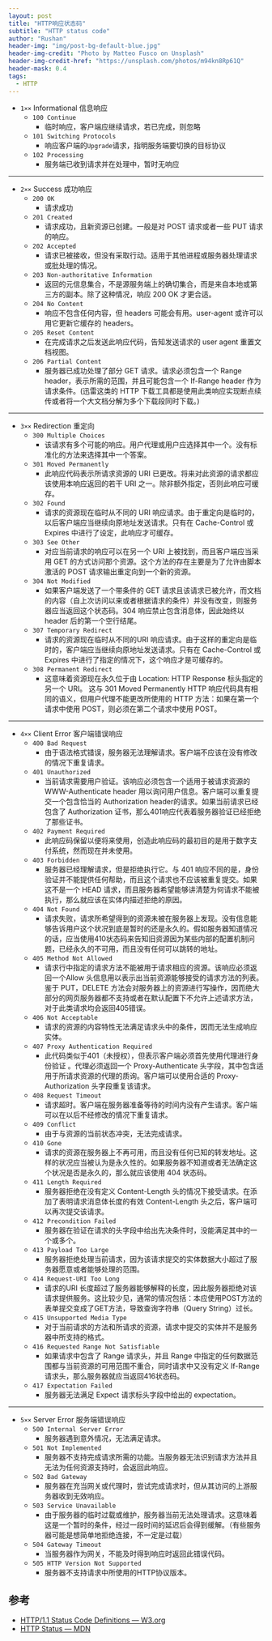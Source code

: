 ```yaml
---
layout: post
title: "HTTP响应状态码"
subtitle: "HTTP status code"
author: "Rushan"
header-img: "img/post-bg-default-blue.jpg"
header-img-credit: "Photo by Matteo Fusco on Unsplash"
header-img-credit-href: "https://unsplash.com/photos/m94kn8Rp61Q"
header-mask: 0.4
tags:
  - HTTP
---
```


- `1××` Informational 信息响应
  - `100 Continue`
    - 临时响应，客户端应继续请求，若已完成，则忽略
  - `101 Switching Protocols`
    - 响应客户端的`Upgrade`请求，指明服务端要切换的目标协议
  - `102 Processing`
    - 服务端已收到请求并在处理中，暂时无响应

---

- `2××` Success 成功响应
  - `200 OK`
    - 请求成功
  - `201 Created`
    - 请求成功，且新资源已创建。一般是对 POST 请求或者一些 PUT 请求的响应。
  - `202 Accepted`
    - 请求已被接收，但没有采取行动。适用于其他进程或服务器处理请求或批处理的情况。
  - `203 Non-authoritative Information`
    - 返回的元信息集合，不是源服务端上的确切集合，而是来自本地或第三方的副本。除了这种情况，响应 200 OK 才更合适。
  - `204 No Content`
    - 响应不包含任何内容，但 headers 可能会有用。user-agent 或许可以用它更新它缓存的 headers。
  - `205 Reset Content`
    - 在完成请求之后发送此响应代码，告知发送请求的 user agent 重置文档视图。
  - `206 Partial Content`
    - 服务器已成功处理了部分 GET 请求。请求必须包含一个 Range header，表示所需的范围，并且可能包含一个 If-Range header 作为请求条件。(迅雷这类的 HTTP 下载工具都是使用此类响应实现断点续传或者将一个大文档分解为多个下载段同时下载。)

---

- `3××` Redirection 重定向
  - `300 Multiple Choices`
    - 该请求有多个可能的响应。用户代理或用户应选择其中一个。没有标准化的方法来选择其中一个答案。
  - `301 Moved Permanently`
    - 此响应代码表示所请求资源的 URI 已更改。将来对此资源的请求都应该使用本响应返回的若干 URI 之一。除非额外指定，否则此响应可缓存。
  - `302 Found`
    - 请求的资源现在临时从不同的 URI 响应请求。由于重定向是临时的，以后客户端应当继续向原地址发送请求。只有在 Cache-Control 或 Expires 中进行了设定，此响应才可缓存。
  - `303 See Other`
    - 对应当前请求的响应可以在另一个 URI 上被找到，而且客户端应当采用 GET 的方式访问那个资源。这个方法的存在主要是为了允许由脚本激活的 POST 请求输出重定向到一个新的资源。
  - `304 Not Modified`
    - 如果客户端发送了一个带条件的 GET 请求且该请求已被允许，而文档的内容（自上次访问以来或者根据请求的条件）并没有改变，则服务器应当返回这个状态码。304 响应禁止包含消息体，因此始终以 header 后的第一个空行结尾。
  - `307 Temporary Redirect`
    - 请求的资源现在临时从不同的URI 响应请求。由于这样的重定向是临时的，客户端应当继续向原地址发送请求。只有在 Cache-Control 或Expires 中进行了指定的情况下，这个响应才是可缓存的。
  - `308 Permanent Redirect`
    - 这意味着资源现在永久位于由 Location: HTTP Response 标头指定的另一个 URI。 这与 301 Moved Permanently HTTP 响应代码具有相同的语义，但用户代理不能更改所使用的 HTTP 方法：如果在第一个请求中使用 POST，则必须在第二个请求中使用 POST。

---

- `4××` Client Error 客户端错误响应
  - `400 Bad Request`
    - 由于语法格式错误，服务器无法理解请求。客户端不应该在没有修改的情况下重复请求。
  - `401 Unauthorized`
    - 当前请求需要用户验证。该响应必须包含一个适用于被请求资源的 WWW-Authenticate header 用以询问用户信息。客户端可以重复提交一个包含恰当的 Authorization header的请求。如果当前请求已经包含了 Authorization 证书，那么401响应代表着服务器验证已经拒绝了那些证书。
  - `402 Payment Required`
    - 此响应码保留以便将来使用，创造此响应码的最初目的是用于数字支付系统，然而现在并未使用。
  - `403 Forbidden`
    - 服务器已经理解请求，但是拒绝执行它。与 401 响应不同的是，身份验证并不能提供任何帮助，而且这个请求也不应该被重复提交。如果这不是一个 HEAD 请求，而且服务器希望能够讲清楚为何请求不能被执行，那么就应该在实体内描述拒绝的原因。
  - `404 Not Found`
    - 请求失败，请求所希望得到的资源未被在服务器上发现。没有信息能够告诉用户这个状况到底是暂时的还是永久的。假如服务器知道情况的话，应当使用410状态码来告知旧资源因为某些内部的配置机制问题，已经永久的不可用，而且没有任何可以跳转的地址。
  - `405 Method Not Allowed`
    - 请求行中指定的请求方法不能被用于请求相应的资源。该响应必须返回一个Allow 头信息用以表示出当前资源能够接受的请求方法的列表。鉴于 PUT，DELETE 方法会对服务器上的资源进行写操作，因而绝大部分的网页服务器都不支持或者在默认配置下不允许上述请求方法，对于此类请求均会返回405错误。
  - `406 Not Acceptable`
    - 请求的资源的内容特性无法满足请求头中的条件，因而无法生成响应实体。
  - `407 Proxy Authentication Required`
    - 此代码类似于401（未授权），但表示客户端必须首先使用代理进行身份验证 。代理必须返回一个 Proxy-Authenticate 头字段，其中包含适用于所请求资源的代理的质询。客户端可以使用合适的 Proxy-Authorization 头字段重复该请求。
  - `408 Request Timeout`
    - 请求超时。客户端在服务器准备等待的时间内没有产生请求。客户端可以在以后不经修改的情况下重复请求。
  - `409 Conflict`
    - 由于与资源的当前状态冲突，无法完成请求。
  - `410 Gone`
    - 请求的资源在服务器上不再可用，而且没有任何已知的转发地址。这样的状况应当被认为是永久性的。如果服务器不知道或者无法确定这个状况是否是永久的，那么就应该使用 404 状态码。
  - `411 Length Required`
    - 服务器拒绝在没有定义 Content-Length 头的情况下接受请求。在添加了表明请求消息体长度的有效 Content-Length 头之后，客户端可以再次提交该请求。
  - `412 Precondition Failed`
    - 服务器在验证在请求的头字段中给出先决条件时，没能满足其中的一个或多个。
  - `413 Payload Too Large`
    - 服务器拒绝处理当前请求，因为该请求提交的实体数据大小超过了服务器愿意或者能够处理的范围。
  - `414 Request-URI Too Long`
    - 请求的URI 长度超过了服务器能够解释的长度，因此服务器拒绝对该请求提供服务。这比较少见，通常的情况包括：本应使用POST方法的表单提交变成了GET方法，导致查询字符串（Query String）过长。
  - `415 Unsupported Media Type`
    - 对于当前请求的方法和所请求的资源，请求中提交的实体并不是服务器中所支持的格式。
  - `416 Requested Range Not Satisfiable`
    - 如果请求中包含了 Range 请求头，并且 Range 中指定的任何数据范围都与当前资源的可用范围不重合，同时请求中又没有定义 If-Range 请求头，那么服务器就应当返回416状态码。
  - `417 Expectation Failed`
    - 服务器无法满足 Expect 请求标头字段中给出的 expectation。

---

- `5××` Server Error 服务端错误响应
  - `500 Internal Server Error`
    - 服务器遇到意外情况，无法满足请求。
  - `501 Not Implemented`
    - 服务器不支持完成请求所需的功能。当服务器无法识别请求方法并且无法为任何资源支持时，会返回此响应。
  - `502 Bad Gateway`
    - 服务器在充当网关或代理时，尝试完成请求时，但从其访问的上游服务器收到无效响应。
  - `503 Service Unavailable`
    - 由于服务器的临时过载或维护，服务器当前无法处理请求。这意味着这是一个暂时的条件，经过一段时间的延迟后会得到缓解。（有些服务器可能是想简单地拒绝连接，不一定是过载）
  - `504 Gateway Timeout`
    - 当服务器作为网关，不能及时得到响应时返回此错误代码。
  - `505 HTTP Version Not Supported`
    - 服务器不支持请求中所使用的HTTP协议版本。

## 参考

- [HTTP/1.1 Status Code Definitions — W3.org](https://www.w3.org/Protocols/rfc2616/rfc2616-sec10.html)
- [HTTP Status — MDN](https://developer.mozilla.org/en-US/docs/Web/HTTP/Status)
